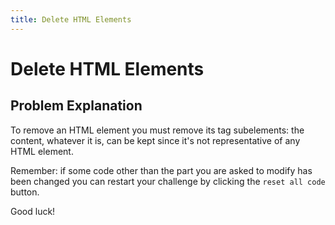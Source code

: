 ```yaml
---
title: Delete HTML Elements
---
```

# Delete HTML Elements

## Problem Explanation
To remove an HTML element you must remove its tag subelements: the content, whatever it is, can be kept since it's not representative of any HTML element.

Remember: if some code other than the part you are asked to modify has been changed you can restart your challenge by clicking the `reset all code` button.

Good luck!
